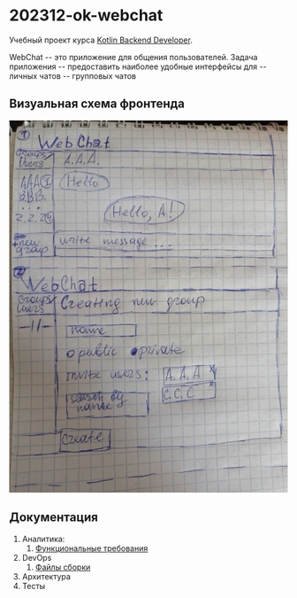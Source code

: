 # 202312-ok-webchat

Учебный проект курса
[Kotlin Backend Developer](https://otus.ru/lessons/kotlin/).

WebChat -- это приложение для общения пользователей. Задача
приложения -- предоставить наиболее удобные интерфейсы для 
-- личных чатов
-- групповых чатов

## Визуальная схема фронтенда

![Макет фронта](imgs/design-layout.jpg)

## Документация

1. Аналитика:
    1. [Функциональные требования](docs/01-analysis/01-functional-requiremens.md)
2. DevOps
    1. [Файлы сборки](./deploy)
3. Архитектура
4. Тесты
